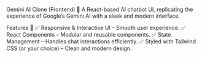 Gemini AI Clone (Frontend) 🌟
A React-based AI chatbot UI, replicating the experience of Google’s Gemini AI with a sleek and modern interface.

Features 🚀
✅ Responsive & Interactive UI – Smooth user experience.
✅ React Components – Modular and reusable components.
✅ State Management – Handles chat interactions efficiently.
✅ Styled with Tailwind CSS (or your choice) – Clean and modern design.
